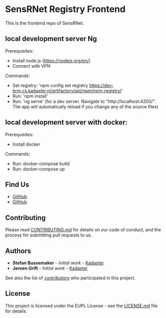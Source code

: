 # SensRNet Registry Frontend

This is the frontend repo of SensRNet. 

## local development server Ng

Prerequisites:
- Install node.js (https://nodejs.org/en/)
- Connect with VPN

Commands:
- Set registry: 'npm config set registry https://dev-brm.cs.kadaster.nl/artifactory/api/npm/npm-registry/'
- Run: 'npm install'
- Run: 'ng serve' (for a dev server. Navigate to "http://localhost:4200/". The app will automatically reload if you change any of the source files)

## local development server with docker:

Prerequisites:
- Install docker 

Commands: 
- Run: docker-compose build
- Run: docker-compose up

## Find Us

* [GitHub](https://github.com/kad-busses)
* [GitHub](https://github.com/kad-griftj)

## Contributing

Please read [CONTRIBUTING.md](CONTRIBUTING.md) for details on our code of conduct, and the process for submitting pull requests to us.

## Authors

* **Stefan Bussemaker** - *Initial work* - [Kadaster](https://kadaster.nl)
* **Jeroen Grift** - *Initial work* - [Kadaster](https://kadaster.nl)

See also the list of [contributors](https://github.com/your/repository/contributors) who 
participated in this project.

## License

This project is licensed under the EUPL License - see the [LICENSE.md](LICENSE.md) file for details.
